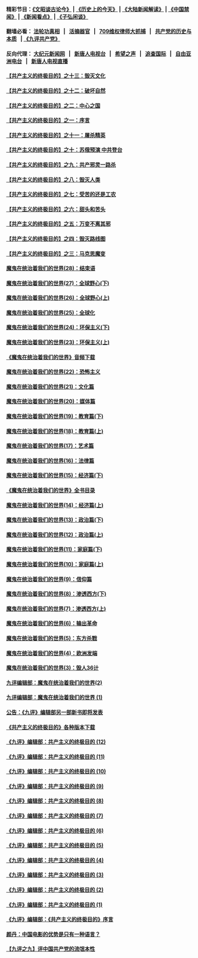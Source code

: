 #### 精彩节目：[《文昭谈古论今》](http://134.209.198.168/wenzhao) | [《历史上的今天》](http://134.209.198.168/today-in-history) | [《大陆新闻解读》](http://134.209.198.168/ntdtv-comedy) | [《中国禁闻》](http://134.209.198.168/ntdtv-news) | [《新闻看点》](http://134.209.198.168/news-insight) | [《子弘闲谈》](http://134.209.198.168/zihongxiantan/) 

  #### 翻墙必看： [法轮功真相](http://134.209.198.168:10000/videos/truth.html) &nbsp;&nbsp;|&nbsp;&nbsp; [活摘器官](http://134.209.198.168:10000/videos/res/Organs/) &nbsp;&nbsp;|&nbsp;&nbsp; [709维权律师大抓捕](http://134.209.198.168:10000/videos/709/) &nbsp;&nbsp;|&nbsp;&nbsp; [共产党的历史与本质](http://134.209.198.168:10000/videos/ccp.html) &nbsp;&nbsp;| [《九评共产党》](http://134.209.198.168:10000/videos/jiuping/) 

#### 反向代理： [大纪元新闻网](http://134.209.198.168:10080/) &nbsp;&nbsp;|&nbsp;&nbsp; [新唐人电视台](http://134.209.198.168:8000/) &nbsp;&nbsp;|&nbsp;&nbsp; [希望之声](http://134.209.198.168:8200/) &nbsp;&nbsp;|&nbsp;&nbsp; [追查国际](http://134.209.198.168:10010/) &nbsp;&nbsp;|&nbsp;&nbsp; [自由亚洲电台](http://134.209.198.168:9800/) &nbsp;&nbsp;|&nbsp;&nbsp; [新唐人电视直播](http://134.209.198.168/) 

#### [【共产主义的终极目的】之十三：毁灭文化](../pages/nsc422/n11135227.md?t=03301237) 

#### [【共产主义的终极目的】之十二：破坏自然](../pages/nsc422/n11135214.md?t=03301237) 

#### [【共产主义的终极目的】之二：中心之国](../pages/nsc422/n11047728.md?t=03301237) 

#### [【共产主义的终极目的】之一：序言](../pages/nsc422/n11086077.md?t=03301237) 

#### [【共产主义的终极目的】之十一：屠杀精英](../pages/nsc422/n11118442.md?t=03301237) 

#### [【共产主义的终极目的】之十：苏俄预演 中共登台](../pages/nsc422/n11118424.md?t=03301237) 

#### [【共产主义的终极目的】之九：共产邪灵一路杀](../pages/nsc422/n11114139.md?t=03301237) 

#### [【共产主义的终极目的】之八：毁灭人类](../pages/nsc422/n11108503.md?t=03301237) 

#### [【共产主义的终极目的】之七：受苦的还是工农](../pages/nsc422/n11101809.md?t=03301237) 

#### [【共产主义的终极目的】之六：甜头和苦头](../pages/nsc422/n11096971.md?t=03301237) 

#### [【共产主义的终极目的】之五：万变不离其邪](../pages/nsc422/n11091285.md?t=03301237) 

#### [【共产主义的终极目的】之四：毁灭路线图](../pages/nsc422/n11086284.md?t=03301237) 

#### [【共产主义的终极目的】之三：马克思魔变](../pages/nsc422/n11061941.md?t=03301237) 

#### [魔鬼在统治着我们的世界(28)：结束语](../pages/nsc422/n10936246.md?t=03301237) 

#### [魔鬼在统治着我们的世界(27)：全球野心(下)](../pages/nsc422/n10928319.md?t=03301237) 

#### [魔鬼在统治着我们的世界(26)：全球野心(上)](../pages/nsc422/n10900318.md?t=03301237) 

#### [魔鬼在统治着我们的世界(25)：全球化](../pages/nsc422/n10788205.md?t=03301237) 

#### [魔鬼在统治着我们的世界(24)：环保主义(下)](../pages/nsc422/n10695307.md?t=03301237) 

#### [魔鬼在统治着我们的世界(23)：环保主义(上)](../pages/nsc422/n10688613.md?t=03301237) 

#### [《魔鬼在统治着我们的世界》音频下载](../pages/nsc422/n10635553.md?t=03301237) 

#### [魔鬼在统治着我们的世界(22)：恐怖主义](../pages/nsc422/n10614727.md?t=03301237) 

#### [魔鬼在统治着我们的世界(21)：文化篇](../pages/nsc422/n10597706.md?t=03301237) 

#### [魔鬼在统治着我们的世界(20)：媒体篇](../pages/nsc422/n10586579.md?t=03301237) 

#### [魔鬼在统治着我们的世界(19)：教育篇(下)](../pages/nsc422/n10564808.md?t=03301237) 

#### [魔鬼在统治着我们的世界(18)：教育篇(上)](../pages/nsc422/n10526970.md?t=03301237) 

#### [魔鬼在统治着我们的世界(17)：艺术篇](../pages/nsc422/n10499093.md?t=03301237) 

#### [魔鬼在统治着我们的世界(16)：法律篇](../pages/nsc422/n10485969.md?t=03301237) 

#### [魔鬼在统治着我们的世界(15)：经济篇(下)](../pages/nsc422/n10469975.md?t=03301237) 

#### [《魔鬼在统治着我们的世界》全书目录](../pages/nsc422/n10464261.md?t=03301237) 

#### [魔鬼在统治着我们的世界(14)：经济篇(上)](../pages/nsc422/n10457370.md?t=03301237) 

#### [魔鬼在统治着我们的世界(13)：政治篇(下)](../pages/nsc422/n10448270.md?t=03301237) 

#### [魔鬼在统治着我们的世界(12)：政治篇(上)](../pages/nsc422/n10444576.md?t=03301237) 

#### [魔鬼在统治着我们的世界(11)：家庭篇(下)](../pages/nsc422/n10440961.md?t=03301237) 

#### [魔鬼在统治着我们的世界(10)：家庭篇(上)](../pages/nsc422/n10435448.md?t=03301237) 

#### [魔鬼在统治着我们的世界(9)：信仰篇](../pages/nsc422/n10432159.md?t=03301237) 

#### [魔鬼在统治着我们的世界(8)：渗透西方(下)](../pages/nsc422/n10429603.md?t=03301237) 

#### [魔鬼在统治着我们的世界(7)：渗透西方(上)](../pages/nsc422/n10426013.md?t=03301237) 

#### [魔鬼在统治着我们的世界(6)：输出革命](../pages/nsc422/n10421536.md?t=03301237) 

#### [魔鬼在统治着我们的世界(5)：东方杀戮](../pages/nsc422/n10417707.md?t=03301237) 

#### [魔鬼在统治着我们的世界(4)：欧洲发端](../pages/nsc422/n10414890.md?t=03301237) 

#### [魔鬼在统治着我们的世界(3)：毁人36计](../pages/nsc422/n10411583.md?t=03301237) 

#### [九评编辑部：魔鬼在统治着我们的世界(2)](../pages/nsc422/n10410036.md?t=03301237) 

#### [九评编辑部：魔鬼在统治着我们的世界 (1)](../pages/nsc422/n10406825.md?t=03301237) 

#### [公告：《九评》编辑部另一部新书即将发表](../pages/nsc422/n10405104.md?t=03301237) 

#### [《共产主义的终极目的》各种版本下载](../pages/nsc422/n10022138.md?t=03301237) 

#### [《九评》编辑部：共产主义的终极目的 (12)](../pages/nsc422/n9933272.md?t=03301237) 

#### [《九评》编辑部：共产主义的终极目的 (11)](../pages/nsc422/n9924973.md?t=03301237) 

#### [《九评》编辑部：共产主义的终极目的 (10)](../pages/nsc422/n9920883.md?t=03301237) 

#### [《九评》编辑部：共产主义的终极目的 (9)](../pages/nsc422/n9916363.md?t=03301237) 

#### [《九评》编辑部：共产主义的终极目的 (8)](../pages/nsc422/n9912488.md?t=03301237) 

#### [《九评》编辑部：共产主义的终极目的 (7)](../pages/nsc422/n9901176.md?t=03301237) 

#### [《九评》编辑部：共产主义的终极目的 (6)](../pages/nsc422/n9899359.md?t=03301237) 

#### [《九评》编辑部：共产主义的终极目的 (5)](../pages/nsc422/n9893174.md?t=03301237) 

#### [《九评》编辑部：共产主义的终极目的 (4)](../pages/nsc422/n9891246.md?t=03301237) 

#### [《九评》编辑部：共产主义的终极目的 (3)](../pages/nsc422/n9879879.md?t=03301237) 

#### [《九评》编辑部：共产主义的终极目的 (2)](../pages/nsc422/n9876205.md?t=03301237) 

#### [《九评》编辑部：共产主义的终极目的 (1)](../pages/nsc422/n9865857.md?t=03301237) 

#### [《九评》编辑部：《共产主义的终极目的》序言](../pages/nsc422/n9862666.md?t=03301237) 

#### [颜丹：中国电影的优势是只有一种语言？](../pages/nsc422/n9583062.md?t=03301237) 

#### [【九评之九】评中国共产党的流氓本性](../pages/nsc422/n737542.md?t=03301237) 


